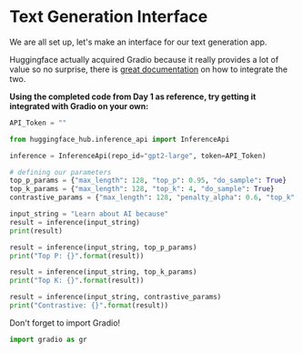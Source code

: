 # Text Generation Interface
We are all set up, let's make an interface for our text generation app. 

Huggingface actually acquired Gradio because it really provides a lot of value so no surprise, there is [great documentation](https://gradio.app/using-hugging-face-integrations/) on how to integrate the two. 

**Using the completed code from Day 1 as reference, try getting it integrated with Gradio on your own:**
```Python 
API_Token = ""

from huggingface_hub.inference_api import InferenceApi

inference = InferenceApi(repo_id="gpt2-large", token=API_Token)

# defining our parameters
top_p_params = {"max_length": 128, "top_p": 0.95, "do_sample": True}
top_k_params = {"max_length": 128, "top_k": 4, "do_sample": True}
contrastive_params = {"max_length": 128, "penalty_alpha": 0.6, "top_k": 4}

input_string = "Learn about AI because"
result = inference(input_string)
print(result)

result = inference(input_string, top_p_params)
print("Top P: {}".format(result))

result = inference(input_string, top_k_params)
print("Top K: {}".format(result))

result = inference(input_string, contrastive_params)
print("Contrastive: {}".format(result))
```

Don't forget to import Gradio!
```python
import gradio as gr
```

